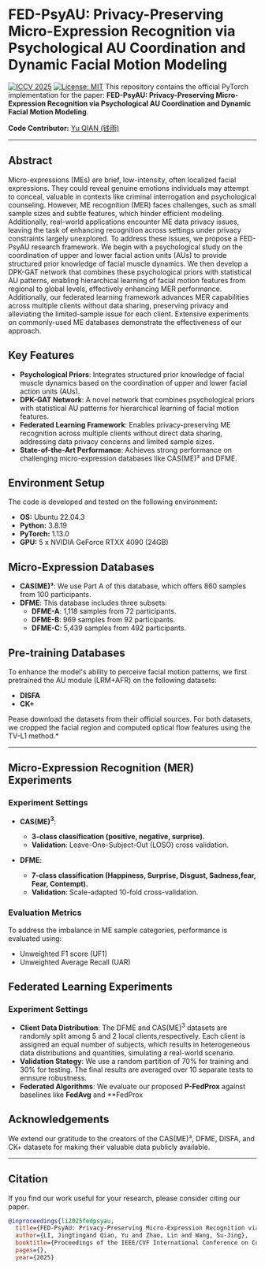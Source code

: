 # FED-PsyAU: Privacy-Preserving Micro-Expression Recognition via Psychological AU Coordination and Dynamic Facial Motion Modeling

[![ICCV 2025](https://img.shields.io/badge/ICCV-2025-blue)](https://iccv2025.thecvf.com/) [![License: MIT](https://img.shields.io/badge/License-MIT-yellow.svg)](https://opensource.org/licenses/MIT) This repository contains the official PyTorch implementation for the paper: **FED-PsyAU: Privacy-Preserving Micro-Expression Recognition via Psychological AU Coordination and Dynamic Facial Motion Modeling**.

**Code Contributor:** [Yu QIAN (钱雨)](https://github.com/24331454)

---

## Abstract

Micro-expressions (MEs) are brief, low-intensity, often localized facial expressions. They could reveal genuine emotions individuals may attempt to conceal, valuable in contexts like criminal interrogation and psychological counseling. However, ME recognition (MER) faces challenges, such as small sample sizes and subtle features, which hinder efficient modeling. Additionally, real-world applications encounter ME data privacy issues, leaving the task of enhancing recognition across settings under privacy constraints largely unexplored. To address these issues, we propose a FED-PsyAU research framework. We begin with a psychological study on the coordination of upper and lower facial action units (AUs) to provide structured prior knowledge of facial muscle dynamics. We then develop a DPK-GAT network that combines these psychological priors with statistical AU patterns, enabling hierarchical learning of facial motion features from regional to global levels, effectively enhancing MER performance. Additionally, our federated learning framework advances MER capabilities across multiple clients without data sharing, preserving privacy and alleviating the limited-sample issue for each client. Extensive experiments on commonly-used ME databases demonstrate the effectiveness of our approach.

## Key Features

* **Psychological Priors**: Integrates structured prior knowledge of facial muscle dynamics based on the coordination of upper and lower facial action units (AUs).
* **DPK-GAT Network**: A novel network that combines psychological priors with statistical AU patterns for hierarchical learning of facial motion features.
* **Federated Learning Framework**: Enables privacy-preserving ME recognition across multiple clients without direct data sharing, addressing data privacy concerns and limited sample sizes.
* **State-of-the-Art Performance**: Achieves strong performance on challenging micro-expression databases like CAS(ME)³ and DFME.

## Environment Setup

The code is developed and tested on the following environment:

* **OS:** Ubuntu 22.04.3
* **Python:** 3.8.19
* **PyTorch:** 1.13.0
* **GPU:** 5 x NVIDIA GeForce RTXX 4090 (24GB)


## Micro-Expression Databases
* **CAS(ME)³**: We use Part A of this database, which offers 860 samples from 100 participants.
* **DFME**: This database includes three subsets:
    * **DFME-A**: 1,118 samples from 72 participants.
    * **DFME-B**: 969 samples from 92 participants.
    * **DFME-C**: 5,439 samples from 492 participants.

## Pre-training Databases
To enhance the model's ability to perceive facial motion patterns, we first pretrained the AU module (LRM+AFR) on the following datasets:
* **DISFA**
* **CK+**
  
Pease download the datasets from their official sources. For both datasets, we cropped the facial region and computed optical flow features using the TV-L1 method.*

---

## Micro-Expression Recognition (MER) Experiments

### Experiment Settings

* **CAS(ME)$^3$**:
   
  * **3-class classification (positive, negative, surprise).**
  * **Validation**: Leave-One-Subject-Out (LOSO) cross validation.
* **DFME**:
    * **7-class classification (Happiness, Surprise, Disgust, Sadness,fear, Fear, Contempt).**
    * **Validation**: Scale-adapted 10-fold cross-validation.

### Evaluation Metrics

To address the imbalance in ME sample categories, performance is evaluated using:

* Unweighted F1 score (UF1)
* Unweighted Average Recall (UAR)


##  Federated Learning Experiments

### Experiment Settings
* **Client Data Distribution**: The DFME and CAS(ME)$^3$ datasets are randomly split among 5 and 2 local clients,respectively. Each client is assigned an equal number of subjects, which results in heterogeneous data distributions and quantities, simulating a real-world scenario.
* **Validation Stategy**: We use a random partition of 70% for training and 30% for testing. The final results are averaged over 10 separate tests to ennsure robustness.
* **Federated Algorithms**: We evaluate our proposed **P-FedProx** against baselines like **FedAvg** and **FedProx

## Acknowledgements

We extend our gratitude to the creators of the CAS(ME)³, DFME, DISFA, and CK+ datasets for making their valuable data publicly available.

---

## Citation

If you find our work useful for your research, please consider citing our paper.

```bib
@inproceedings{li2025fedpsyau,
  title={FED-PsyAU: Privacy-Preserving Micro-Expression Recognition via Psychological AU Coordination and Dynamic Facial Motion Modeling},
  author={LI, Jingtingand Qian, Yu and Zhao, Lin and Wang, Su-Jing},
  booktitle={Proceedings of the IEEE/CVF International Conference on Computer Vision (ICCV) 2025},
  pages={},
  year={2025}





